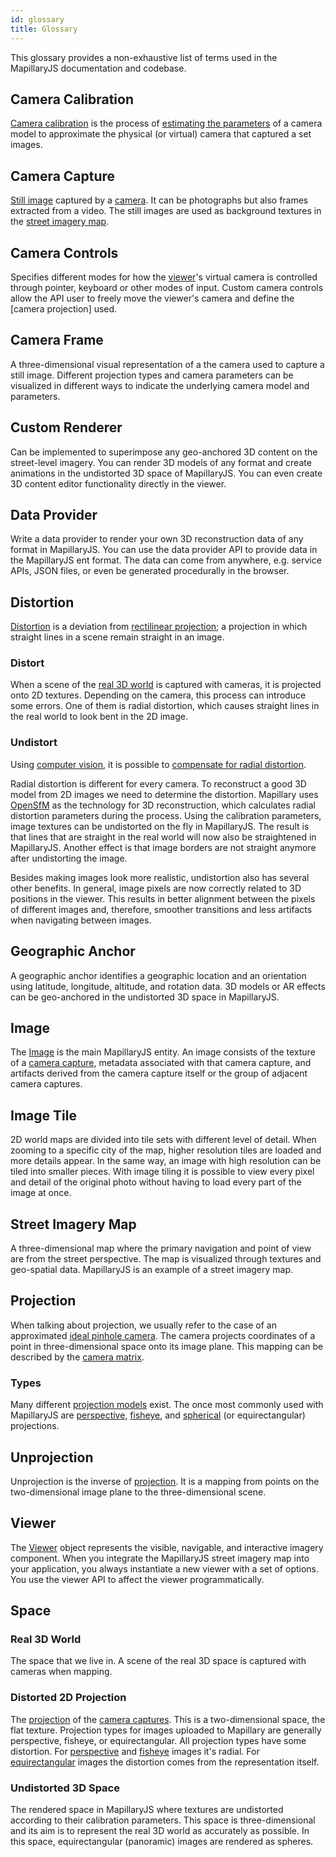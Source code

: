 ```yaml
---
id: glossary
title: Glossary
---
```


This glossary provides a non-exhaustive list of terms used in the MapillaryJS documentation and codebase.

## Camera Calibration

[Camera calibration](https://en.wikipedia.org/wiki/Camera_resectioning) is the process of [estimating the parameters](https://www.mathworks.com/help/vision/ug/camera-calibration.html) of a camera model to approximate the physical (or virtual) camera that captured a set images.

## Camera Capture

[Still image](https://en.wikipedia.org/wiki/Image#Still_or_moving) captured by a [camera](https://en.wikipedia.org/wiki/Camera). It can be photographs but also frames extracted from a video. The still images are used as background textures in the [street imagery map](#street-imagery-map).

## Camera Controls

Specifies different modes for how the [viewer](#viewer)'s virtual camera is controlled through pointer, keyboard or other modes of input. Custom camera controls allow the API user to freely move the viewer's camera and define the [camera projection] used.

## Camera Frame

A three-dimensional visual representation of a the camera used to capture a still image. Different projection types and camera parameters can be visualized in different ways to indicate the underlying camera model and parameters.

## Custom Renderer

Can be implemented to superimpose any geo-anchored 3D content on the street-level imagery. You can render 3D models of any format and create animations in the undistorted 3D space of MapillaryJS. You can even create 3D content editor functionality directly in the viewer.

## Data Provider

Write a data provider to render your own 3D reconstruction data of any format in MapillaryJS. You can use the data provider API to provide data in the MapillaryJS ent format. The data can come from anywhere, e.g. service APIs, JSON files, or even be generated procedurally in the browser.

## Distortion

[Distortion](<https://en.wikipedia.org/wiki/Distortion_(optics)>) is a deviation from [rectilinear projection](https://en.wikipedia.org/wiki/Rectilinear_lens); a projection in which straight lines in a scene remain straight in an image.

### Distort

When a scene of the [real 3D world](#real-3d-world) is captured with cameras, it is projected onto 2D textures. Depending on the camera, this process can introduce some errors. One of them is radial distortion, which causes straight lines in the real world to look bent in the 2D image.

### Undistort

Using [computer vision](https://en.wikipedia.org/wiki/Computer_vision), it is possible to [compensate for radial distortion](https://docs.opencv.org/3.4/dc/dbb/tutorial_py_calibration.html).

Radial distortion is different for every camera. To reconstruct a good 3D model from 2D images we need to determine the distortion. Mapillary uses [OpenSfM](https://github.com/mapillary/opensfm) as the technology for 3D reconstruction, which calculates radial distortion parameters during the process. Using the calibration parameters, image textures can be undistorted on the fly in MapillaryJS. The result is that lines that are straight in the real world will now also be straightened in MapillaryJS. Another effect is that image borders are not straight anymore after undistorting the image.

Besides making images look more realistic, undistortion also has several other benefits. In general, image pixels are now correctly related to 3D positions in the viewer. This results in better alignment between the pixels of different images and, therefore, smoother transitions and less artifacts when navigating between images.

## Geographic Anchor

A geographic anchor identifies a geographic location and an orientation using latitude, longitude, altitude, and rotation data. 3D models or AR effects can be geo-anchored in the undistorted 3D space in MapillaryJS.

## Image

The [Image](/api/classes/viewer.Image) is the main MapillaryJS entity. An image consists of the texture of a [camera capture](#camera-capture), metadata associated with that camera capture, and artifacts derived from the camera capture itself or the group of adjacent camera captures.

## Image Tile

2D world maps are divided into tile sets with different level of detail. When zooming to a specific city of the map, higher resolution tiles are loaded and more details appear. In the same way, an image with high resolution can be tiled into smaller pieces. With image tiling it is possible to view every pixel and detail of the original photo without having to load every part of the image at once.

## Street Imagery Map

A three-dimensional map where the primary navigation and point of view are from the street perspective. The map is visualized through textures and geo-spatial data. MapillaryJS is an example of a street imagery map.

## Projection

When talking about projection, we usually refer to the case of an approximated [ideal pinhole camera](https://en.wikipedia.org/wiki/Pinhole_camera_model). The camera projects coordinates of a point in three-dimensional space onto its image plane. This mapping can be described by the [camera matrix](https://en.wikipedia.org/wiki/Camera_matrix).

### Types

Many different [projection models](https://en.wikipedia.org/wiki/3D_projection) exist. The once most commonly used with MapillaryJS are [perspective](https://en.wikipedia.org/wiki/3D_projection#Perspective_projection), [fisheye](https://en.wikipedia.org/wiki/Fisheye_lens), and [spherical](https://en.wikipedia.org/wiki/Equirectangular_projection) (or equirectangular) projections.

## Unprojection

Unprojection is the inverse of [projection](#projection). It is a mapping from points on the two-dimensional image plane to the three-dimensional scene.

## Viewer

The [Viewer](/api/classes/viewer.Viewer) object represents the visible, navigable, and interactive imagery component. When you integrate the MapillaryJS street imagery map into your application, you always instantiate a new viewer with a set of options. You use the viewer API to affect the viewer programmatically.

## Space

### Real 3D World

The space that we live in. A scene of the real 3D space is captured with cameras when mapping.

### Distorted 2D Projection

The [projection](#projection) of the [camera captures](#camera-capture). This is a two-dimensional space, the flat texture. Projection types for images uploaded to Mapillary are generally perspective, fisheye, or equirectangular. All projection types have some distortion. For [perspective](#perspective) and [fisheye](#fisheye) images it's radial. For [equirectangular](#equirectangular) images the distortion comes from the representation itself.

### Undistorted 3D Space

The rendered space in MapillaryJS where textures are undistorted according to their calibration parameters. This space is three-dimensional and its aim is to represent the real 3D world as accurately as possible. In this space, equirectangular (panoramic) images are rendered as spheres.
